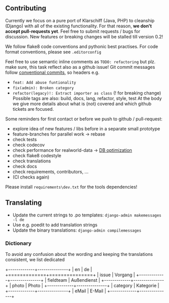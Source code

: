 ## Contributing

Currently we focus on a pure port of Klarschiff (Java, PHP) to cleanship (Django) with all of the existing functionality.
For that reason, **we don't accept pull-requests yet**.  Feel free to submit requests / bugs for discussion.
New features or breaking changes will be stalled till version 0.2! 

We follow flake8 code conventions and pythonic best practises.
For code format conventions, please see `.editorconfig`

Feel free to use semantic inline comments as `TODO: refactoring` but plz. make sure, this task reflect also as a github issue!
Git commit messages follow [conventional commits](https://www.conventionalcommits.org), so headers e.g.
* `feat: Add abuse funtionality`
* `fix(admin): Broken category`
* `refactor(legacy)!: Extract importer as class` (! for breaking change)
Possible tags are also: build, docs, lang, refactor, style, test
At the body we give more details about what is (not) covered and which github tickets are focused.

Some reminders for first contact or before we push to github / pull-request:

* explore idea of new features / libs before in a separate small prototype
* feature-branches for parallel work -> rebase
* check tests
* check codecov
* check performance for realworld-data -> [DB optimization](https://docs.djangoproject.com/en/2.2/topics/db/optimization/)
* check flake8 codestyle
* check translations
* check docs
* check requirements, contributors, ...
* (CI checks again)

Please install `requirements\dev.txt` for the tools dependencies!


## Translating

* Update the current strings to .po templates:
   `django-admin makemessages -l de`
* Use e.g. poedit to add translation strings
* Update the binary translations: `django-admin compilemessages`

### Dictionary

To avoid any confusion about the wording and keeping the translations
consistent, we list dedicated

+-------------+---------------+
| en          | de            |
+=============+===============+
| issue       | Vorgang       |
+-------------+---------------+
| fieldteam   | Außendienst   |
+-------------+---------------+
| photo       | Photo         |
+-------------+---------------+
| category    | Kategorie     |
+-------------+---------------+
| eMail       | E-Mail        |
+-------------+---------------+
